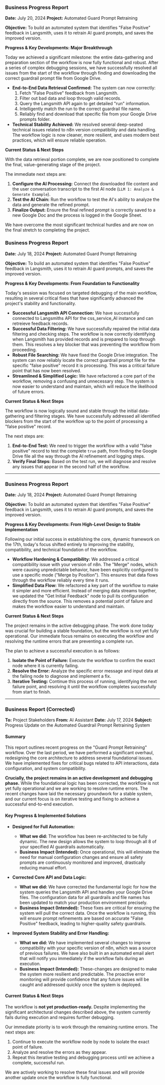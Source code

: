 ### **Business Progress Report**

**Date:** July 20, 2024
**Project:** Automated Guard Prompt Retraining

**Objective:** To build an automated system that identifies "False Positive" feedback in Langsmith, uses it to retrain AI guard prompts, and saves the improved version.

**Progress & Key Developments: Major Breakthrough**

Today we achieved a significant milestone: the entire data-gathering and preparation section of the workflow is now fully functional and robust. After a series of complex debugging sessions, we have successfully resolved all issues from the start of the workflow through finding and downloading the correct guardrail prompt file from Google Drive.

*   **End-to-End Data Retrieval Confirmed:** The system can now correctly:
    1.  Fetch "False Positive" feedback from Langsmith.
    2.  Filter out bad data and loop through valid records.
    3.  Query the Langsmith API again to get detailed "run" information.
    4.  Intelligently match the run to the correct guardrail file name.
    5.  Reliably find and download that specific file from your Google Drive prompts folder.
*   **Technical Stability Achieved:** We resolved several deep-seated technical issues related to n8n version compatibility and data handling. The workflow logic is now cleaner, more resilient, and uses modern best practices, which will ensure reliable operation.

**Current Status & Next Steps**

With the data retrieval portion complete, we are now positioned to complete the final, value-generating stage of the project.

The immediate next steps are:
1.  **Configure the AI Processing:** Connect the downloaded file content and the user conversation transcript to the first AI node (`LLM 1: Analyze & Generate Example`).
2.  **Test the AI Chain:** Run the workflow to test the AI's ability to analyze the data and generate the refined prompt.
3.  **Finalize Output:** Ensure the final refined prompt is correctly saved to a new Google Doc and the process is logged in the Google Sheet.

We have overcome the most significant technical hurdles and are now on the final stretch to completing the project.

### **Business Progress Report**

**Date:** July 18, 2024
**Project:** Automated Guard Prompt Retraining

**Objective:** To build an automated system that identifies "False Positive" feedback in Langsmith, uses it to retrain AI guard prompts, and saves the improved version.

**Progress & Key Developments: From Foundation to Functionality**

Today's session was focused on targeted debugging of the main workflow, resulting in several critical fixes that have significantly advanced the project's stability and functionality.

*   **Successful Langsmith API Connection:** We have successfully connected to Langsmiths API for the css_service_AI instance and can retreieve feedback records.
*   **Successful Data Filtering:** We have successfully repaired the initial data filtering and checking steps. The workflow is now correctly identifying when Langsmith has provided records and is prepared to loop through them. This resolves a key blocker that was preventing the workflow from proceeding.
*   **Robust File Searching:** We have fixed the Google Drive integration. The system can now reliably locate the correct guardrail prompt file for the specific "false positive" record it is processing. This was a critical failure point that has now been resolved.
*   **Streamlined & Simplified Logic:** We have refactored a core part of the workflow, removing a confusing and unnecessary step. The system is now easier to understand and maintain, which will reduce the likelihood of future errors.

**Current Status & Next Steps**

The workflow is now logically sound and stable through the initial data-gathering and filtering stages. We have successfully addressed all identified blockers from the start of the workflow up to the point of processing a "false positive" record.

The next steps are:
1.  **End-to-End Test:** We need to trigger the workflow with a valid "false positive" record to test the complete `true` path, from finding the Google Drive file all the way through the AI refinement and logging steps.
2.  **Verify Final Steps:** Based on the test run, we will diagnose and resolve any issues that appear in the second half of the workflow.

---
### **Business Progress Report**

**Date:** July 18, 2024
**Project:** Automated Guard Prompt Retraining

**Objective:** To build an automated system that identifies "False Positive" feedback in Langsmith, uses it to retrain AI guard prompts, and saves the improved version.

**Progress & Key Developments: From High-Level Design to Stable Implementation**

Following our initial success in establishing the core, dynamic framework on the 17th, today's focus shifted entirely to improving the stability, compatibility, and technical foundation of the workflow.

*   **Workflow Hardening & Compatibility:** We addressed a critical compatibility issue with your version of n8n. The "Merge" nodes, which were causing unpredictable behavior, have been explicitly configured to use a specific mode ("Merge by Position"). This ensures that data flows through the workflow reliably every time it runs.
*   **Simplified Data Flow:** We refactored a key part of the workflow to make it simpler and more efficient. Instead of merging data streams together, we updated the "Get Initial Feedback" node to pull its configuration directly from the source. This removes a potential point of failure and makes the workflow easier to understand and maintain.

**Current Status & Next Steps**

The project remains in the active debugging phase. The work done today was crucial for building a stable foundation, but the workflow is not yet fully operational. Our immediate focus remains on executing the workflow and resolving the runtime errors that are preventing a complete run.

The plan to achieve a successful execution is as follows:
1.  **Isolate the Point of Failure:** Execute the workflow to confirm the exact node where it is currently failing.
2.  **Resolve the Error:** Analyze the specific error message and input data at the failing node to diagnose and implement a fix.
3.  **Iterative Testing:** Continue this process of running, identifying the next failure point, and resolving it until the workflow completes successfully from start to finish.

---
### Business Report (Corrected)

**To:** Project Stakeholders
**From:** AI Assistant
**Date:** July 17, 2024
**Subject:** Progress Update on the Automated Guardrail Prompt Retraining System

#### Summary
This report outlines recent progress on the "Guard Prompt Retraining" workflow. Over the last period, we have performed a significant overhaul, redesigning the core architecture to address several foundational issues. We have implemented fixes for critical bugs related to API interactions, data configuration, and system compatibility.

**Crucially, the project remains in an active development and debugging phase.** While the foundational logic has been corrected, the workflow is not yet fully operational and we are working to resolve runtime errors. The recent changes have laid the necessary groundwork for a stable system, and our current focus is on iterative testing and fixing to achieve a successful end-to-end execution.

#### Key Progress & Implemented Solutions

*   **Designed for Full Automation:**
    *   **What we did:** The workflow has been re-architected to be fully dynamic. The new design allows the system to loop through all 8 of your specified AI guardrails automatically.
    *   **Business Impact (Intended):** Once operational, this will eliminate the need for manual configuration changes and ensure all safety prompts are continuously monitored and improved, drastically reducing manual effort.

*   **Corrected Core API and Data Logic:**
    *   **What we did:** We have corrected the fundamental logic for how the system queries the Langsmith API and handles your Google Drive files. The configuration data for all guardrails and file names has been updated to match your production environment precisely.
    *   **Business Impact (Intended):** These fixes are critical for ensuring the system will pull the correct data. Once the workflow is running, this will ensure prompt refinements are based on accurate "False Positive" feedback, leading to higher-quality safety guardrails.

*   **Improved System Stability and Error Handling:**
    *   **What we did:** We have implemented several changes to improve compatibility with your specific version of n8n, which was a source of previous failures. We have also built in an automated email alert that will notify you immediately if the workflow fails during an execution.
    *   **Business Impact (Intended):** These-changes are designed to make the system more resilient and predictable. The proactive error monitoring will provide confidence that any future issues will be caught and addressed quickly once the system is deployed.

#### Current Status & Next Steps

The workflow is **not yet production-ready.** Despite implementing the significant architectural changes described above, the system currently fails during execution and requires further debugging.

Our immediate priority is to work through the remaining runtime errors. The next steps are:
1.  Continue to execute the workflow node by node to isolate the exact point of failure.
2.  Analyze and resolve the errors as they appear.
3.  Repeat this iterative testing and debugging process until we achieve a complete, successful run.

We are actively working to resolve these final issues and will provide another update once the workflow is fully functional. 